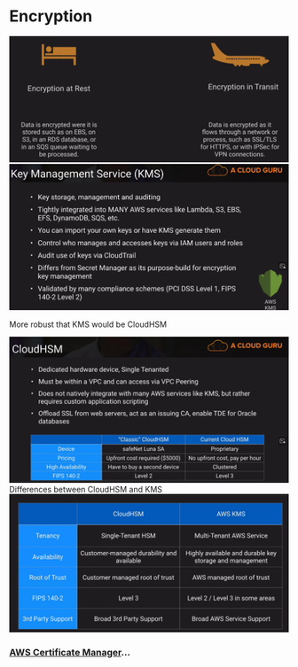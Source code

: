 # Encryption

![Encryption](../../assets/encryption.png)
![Encryption](../../assets/kms.png)

More robust that KMS would be CloudHSM

![Encryption](../../assets/cloudhsm.png)
Differences between CloudHSM and KMS
![Encryption](../../assets/cloudhsm-vs-kms.png)

### [AWS Certificate Manager](../aws-certificate-manager/README.md)...
